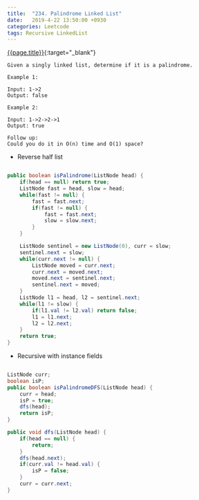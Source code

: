```yaml
---
title:  "234. Palindrome Linked List"
date:   2019-4-22 13:50:00 +0930
categories: Leetcode
tags: Recursive LinkedList
---
```


[{{page.title}}](https://leetcode.com/problems/palindrome-linked-list){:target="_blank"}


    Given a singly linked list, determine if it is a palindrome.

    Example 1:

    Input: 1->2
    Output: false

    Example 2:

    Input: 1->2->2->1
    Output: true

    Follow up:
    Could you do it in O(n) time and O(1) space?



* Reverse half list

```java

public boolean isPalindrome(ListNode head) {
    if(head == null) return true;
    ListNode fast = head, slow = head;
    while(fast != null) {
        fast = fast.next;
        if(fast != null) {
            fast = fast.next;
            slow = slow.next;
        }
    }

    ListNode sentinel = new ListNode(0), curr = slow;
    sentinel.next = slow;
    while(curr.next != null) {
        ListNode moved = curr.next;
        curr.next = moved.next;
        moved.next = sentinel.next;
        sentinel.next = moved;
    }
    ListNode l1 = head, l2 = sentinel.next;
    while(l1 != slow) {
        if(l1.val != l2.val) return false;
        l1 = l1.next;
        l2 = l2.next;
    }
    return true;
}
```

* Recursive with instance fields

```java

ListNode curr;
boolean isP;
public boolean isPalindromeDFS(ListNode head) {
    curr = head;
    isP = true;
    dfs(head);
    return isP;
}

public void dfs(ListNode head) {
    if(head == null) {
        return;
    }
    dfs(head.next);
    if(curr.val != head.val) {
        isP = false;
    }
    curr = curr.next;
}
```
